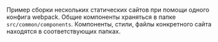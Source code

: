 Пример сборки нескольких статических сайтов при помощи одного конфига webpack.
Общие компоненты храняться в папке `src/common/components`.
Компоненты, стили, файлы конкретного сайта находятся в соответствующих папках.
